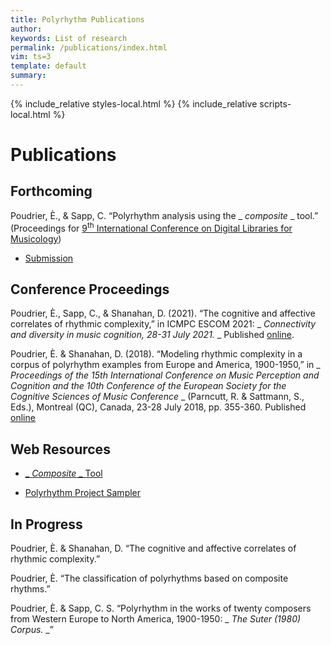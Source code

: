```yaml
---
title: Polyrhythm Publications
author: 
keywords: List of research
permalink: /publications/index.html
vim: ts=3
template: default
summary: 
---
```


{% include_relative styles-local.html %}
{% include_relative scripts-local.html %}

# Publications #


## Forthcoming ##

Poudrier, È., & Sapp, C. “Polyrhythm analysis using the _ _composite_ _ tool.” (Proceedings for [9<sup>th</sup> International Conference on Digital Libraries for Musicology](https://dlfm.web.ox.ac.uk/))

- [Submission](https://drive.google.com/file/d/18zByOMCHUsygBp9sUs25zT5H5vg8tygO/view?usp=sharing)


## Conference Proceedings ##

Poudrier, È., Sapp, C., & Shanahan, D. (2021). “The cognitive and affective correlates of rhythmic complexity,” in ICMPC ESCOM 2021: _ _Connectivity and diversity in music cognition, 28-31 July 2021._ _ Published [online](https://drive.google.com/file/d/1hCtYDdTHfb3Txo2ryT1ZS2JzL8tT5I6U/view).

Poudrier, È. & Shanahan, D. (2018). “Modeling rhythmic complexity in a corpus of polyrhythm examples from Europe and America, 1900-1950,” in _ _Proceedings of the 15th International Conference on Music Perception and Cognition and the 10th Conference of the European Society for the Cognitive Sciences of Music Conference_ _ (Parncutt, R. & Sattmann, S., Eds.), Montreal (QC), Canada, 23-28 July 2018, pp. 355-360. Published [online](https://static.unigraz.at/fileadmin/veranstaltungen/music-psychology-conference2018/documents/ICMPC15_ESCOM10%20Proceedings.pdf)


## Web Resources ##

- [_ _Composite_ _ Tool](https://doc.verovio.humdrum.org/filter/composite/)

- [Polyrhythm Project Sampler](https://verovio.humdrum.org/?file=poly)


## In Progress ##
	
Poudrier, È. & Shanahan, D. “The cognitive and affective correlates of rhythmic complexity.” 

Poudrier, È. “The classification of polyrhythms based on composite rhythms.” 

Poudrier, È. & Sapp, C. S. “Polyrhythm in the works of twenty composers from Western Europe to North America, 1900-1950: _ _The Suter (1980) Corpus._ _”
